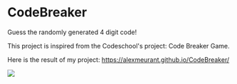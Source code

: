 # CodeBreaker
Guess the randomly generated 4 digit code!

This project is inspired from the Codeschool's project: Code Breaker Game.

Here is the result of my project:
https://alexmeurant.github.io/CodeBreaker/

<img src="https://cloud.githubusercontent.com/assets/5638847/22342332/074b39a4-e3c2-11e6-8147-d33c5937079a.gif">

